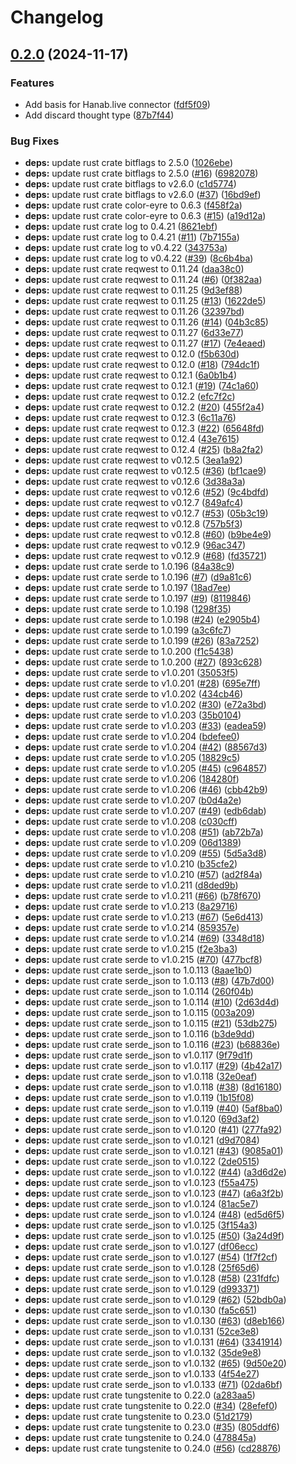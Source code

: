 # Changelog

## [0.2.0](https://github.com/YuiYukihira/hanabAI/compare/v0.1.0...v0.2.0) (2024-11-17)


### Features

* Add basis for Hanab.live connector ([fdf5f09](https://github.com/YuiYukihira/hanabAI/commit/fdf5f09917cd2484666c971338596ee181a6bb02))
* Add discard thought type ([87b7f44](https://github.com/YuiYukihira/hanabAI/commit/87b7f44ac751f6c1c9ceb65a3830bfc47b4ee688))


### Bug Fixes

* **deps:** update rust crate bitflags to 2.5.0 ([1026ebe](https://github.com/YuiYukihira/hanabAI/commit/1026ebeb586a2ef3970140fb63540b7671de72a2))
* **deps:** update rust crate bitflags to 2.5.0 ([#16](https://github.com/YuiYukihira/hanabAI/issues/16)) ([6982078](https://github.com/YuiYukihira/hanabAI/commit/698207823f89725977ab008196cc00ca13154f01))
* **deps:** update rust crate bitflags to v2.6.0 ([c1d5774](https://github.com/YuiYukihira/hanabAI/commit/c1d57740ff620ebcb90e1a300d53ae0b7606555d))
* **deps:** update rust crate bitflags to v2.6.0 ([#37](https://github.com/YuiYukihira/hanabAI/issues/37)) ([16bd9ef](https://github.com/YuiYukihira/hanabAI/commit/16bd9ef6fd8b0f106959f9e443e866a586a44ebc))
* **deps:** update rust crate color-eyre to 0.6.3 ([f458f2a](https://github.com/YuiYukihira/hanabAI/commit/f458f2aec4642606fa8511afe95ef5b5ab99f3a9))
* **deps:** update rust crate color-eyre to 0.6.3 ([#15](https://github.com/YuiYukihira/hanabAI/issues/15)) ([a19d12a](https://github.com/YuiYukihira/hanabAI/commit/a19d12a79f531c122e5f74f63a88ebf6dbfdd245))
* **deps:** update rust crate log to 0.4.21 ([8621ebf](https://github.com/YuiYukihira/hanabAI/commit/8621ebf5f80a66de10440dbc399b093242d196c6))
* **deps:** update rust crate log to 0.4.21 ([#11](https://github.com/YuiYukihira/hanabAI/issues/11)) ([7b7155a](https://github.com/YuiYukihira/hanabAI/commit/7b7155ab6a3757137c1e8a518166dd94e78a22b0))
* **deps:** update rust crate log to v0.4.22 ([343753a](https://github.com/YuiYukihira/hanabAI/commit/343753a872fa4162ceb87ecc1d60b9f1fad49a6b))
* **deps:** update rust crate log to v0.4.22 ([#39](https://github.com/YuiYukihira/hanabAI/issues/39)) ([8c6b4ba](https://github.com/YuiYukihira/hanabAI/commit/8c6b4ba6c8468e66d3cb68d75dfd46a3a9e54379))
* **deps:** update rust crate reqwest to 0.11.24 ([daa38c0](https://github.com/YuiYukihira/hanabAI/commit/daa38c05a392574221a8c8ba7b85a2d3666d9a4f))
* **deps:** update rust crate reqwest to 0.11.24 ([#6](https://github.com/YuiYukihira/hanabAI/issues/6)) ([0f382aa](https://github.com/YuiYukihira/hanabAI/commit/0f382aa8f657b4c6286cebbc710f3273a573cbae))
* **deps:** update rust crate reqwest to 0.11.25 ([9d3ef88](https://github.com/YuiYukihira/hanabAI/commit/9d3ef88f5ea4bc8cc55d515305eeead56186a550))
* **deps:** update rust crate reqwest to 0.11.25 ([#13](https://github.com/YuiYukihira/hanabAI/issues/13)) ([1622de5](https://github.com/YuiYukihira/hanabAI/commit/1622de5669dccff2815dc93d330992baa6afd410))
* **deps:** update rust crate reqwest to 0.11.26 ([32397bd](https://github.com/YuiYukihira/hanabAI/commit/32397bd79801ae6e484cce6ae618468b4fc34329))
* **deps:** update rust crate reqwest to 0.11.26 ([#14](https://github.com/YuiYukihira/hanabAI/issues/14)) ([04b3c85](https://github.com/YuiYukihira/hanabAI/commit/04b3c858217a8289724a6292501d4b65066bbf8b))
* **deps:** update rust crate reqwest to 0.11.27 ([6d33e77](https://github.com/YuiYukihira/hanabAI/commit/6d33e77ff62180b41e046cea25c5e53c7098c27c))
* **deps:** update rust crate reqwest to 0.11.27 ([#17](https://github.com/YuiYukihira/hanabAI/issues/17)) ([7e4eaed](https://github.com/YuiYukihira/hanabAI/commit/7e4eaeddcd9adf382ce84b07a5316a7dc077d1e3))
* **deps:** update rust crate reqwest to 0.12.0 ([f5b630d](https://github.com/YuiYukihira/hanabAI/commit/f5b630de64a7eb4b9aa611bdf7ed48100efa12b9))
* **deps:** update rust crate reqwest to 0.12.0 ([#18](https://github.com/YuiYukihira/hanabAI/issues/18)) ([794dc1f](https://github.com/YuiYukihira/hanabAI/commit/794dc1ff4ca3cde3d79c70ef36a72d2dbcb735ea))
* **deps:** update rust crate reqwest to 0.12.1 ([6a0b1b4](https://github.com/YuiYukihira/hanabAI/commit/6a0b1b45b3586956eba307b642c5d4d725a90aca))
* **deps:** update rust crate reqwest to 0.12.1 ([#19](https://github.com/YuiYukihira/hanabAI/issues/19)) ([74c1a60](https://github.com/YuiYukihira/hanabAI/commit/74c1a60a90e00ad9efaa91d716b3f971249106ec))
* **deps:** update rust crate reqwest to 0.12.2 ([efc7f2c](https://github.com/YuiYukihira/hanabAI/commit/efc7f2c542866b5bff76392ba4a0e5a10a2bfb2b))
* **deps:** update rust crate reqwest to 0.12.2 ([#20](https://github.com/YuiYukihira/hanabAI/issues/20)) ([455f2a4](https://github.com/YuiYukihira/hanabAI/commit/455f2a49858d37f5b3fb35852ec75b57a0b5305d))
* **deps:** update rust crate reqwest to 0.12.3 ([6c11a76](https://github.com/YuiYukihira/hanabAI/commit/6c11a76700f69187d75b6e4a4dd2798b9383c9d3))
* **deps:** update rust crate reqwest to 0.12.3 ([#22](https://github.com/YuiYukihira/hanabAI/issues/22)) ([65648fd](https://github.com/YuiYukihira/hanabAI/commit/65648fd40fc1aebdb81a32bec96f45197e74aab7))
* **deps:** update rust crate reqwest to 0.12.4 ([43e7615](https://github.com/YuiYukihira/hanabAI/commit/43e7615072fcfbf3154a66333cb0953735081484))
* **deps:** update rust crate reqwest to 0.12.4 ([#25](https://github.com/YuiYukihira/hanabAI/issues/25)) ([b8a2fa2](https://github.com/YuiYukihira/hanabAI/commit/b8a2fa259783c8e1a86413735a22b13e7a7b3f62))
* **deps:** update rust crate reqwest to v0.12.5 ([3ea1a92](https://github.com/YuiYukihira/hanabAI/commit/3ea1a924cd9fbf3f6fc6a0f5aefaf05c1e38f29b))
* **deps:** update rust crate reqwest to v0.12.5 ([#36](https://github.com/YuiYukihira/hanabAI/issues/36)) ([bf1cae9](https://github.com/YuiYukihira/hanabAI/commit/bf1cae99b0951903701a0140b0cba9e82409aa65))
* **deps:** update rust crate reqwest to v0.12.6 ([3d38a3a](https://github.com/YuiYukihira/hanabAI/commit/3d38a3aa5e35692a8f0e5d11cc9990a77eba9deb))
* **deps:** update rust crate reqwest to v0.12.6 ([#52](https://github.com/YuiYukihira/hanabAI/issues/52)) ([9c4bdfd](https://github.com/YuiYukihira/hanabAI/commit/9c4bdfd771f2d7071e48b849f74d9f42cdd7a2d9))
* **deps:** update rust crate reqwest to v0.12.7 ([849afc4](https://github.com/YuiYukihira/hanabAI/commit/849afc497f398a329f6d9372cdda640a37137cdf))
* **deps:** update rust crate reqwest to v0.12.7 ([#53](https://github.com/YuiYukihira/hanabAI/issues/53)) ([05b3c19](https://github.com/YuiYukihira/hanabAI/commit/05b3c196989d7cf53e3ac95089bd4143582c349d))
* **deps:** update rust crate reqwest to v0.12.8 ([757b5f3](https://github.com/YuiYukihira/hanabAI/commit/757b5f317a60b3b2439b9250e4d7af5772fb851e))
* **deps:** update rust crate reqwest to v0.12.8 ([#60](https://github.com/YuiYukihira/hanabAI/issues/60)) ([b9be4e9](https://github.com/YuiYukihira/hanabAI/commit/b9be4e9df64b8729b3e4037c5055c292b9c7b236))
* **deps:** update rust crate reqwest to v0.12.9 ([96ac347](https://github.com/YuiYukihira/hanabAI/commit/96ac3474516d3f12e9cd6227a7c178818c3105e9))
* **deps:** update rust crate reqwest to v0.12.9 ([#68](https://github.com/YuiYukihira/hanabAI/issues/68)) ([fd35721](https://github.com/YuiYukihira/hanabAI/commit/fd3572169eba41db127612e737a8f6e57194f162))
* **deps:** update rust crate serde to 1.0.196 ([84a38c9](https://github.com/YuiYukihira/hanabAI/commit/84a38c9c4e7df52d4806a2f06eb9cd792d45a3f0))
* **deps:** update rust crate serde to 1.0.196 ([#7](https://github.com/YuiYukihira/hanabAI/issues/7)) ([d9a81c6](https://github.com/YuiYukihira/hanabAI/commit/d9a81c67e586dc4aed0525e4e5fafad8a97816ac))
* **deps:** update rust crate serde to 1.0.197 ([18ad7ee](https://github.com/YuiYukihira/hanabAI/commit/18ad7eef9b6e23eff1090c78410445a3166ea1a9))
* **deps:** update rust crate serde to 1.0.197 ([#9](https://github.com/YuiYukihira/hanabAI/issues/9)) ([8119846](https://github.com/YuiYukihira/hanabAI/commit/81198463355c236c7b0527904b9130eab5824749))
* **deps:** update rust crate serde to 1.0.198 ([1298f35](https://github.com/YuiYukihira/hanabAI/commit/1298f35c8a909b7b126080ed346f030b99af1c24))
* **deps:** update rust crate serde to 1.0.198 ([#24](https://github.com/YuiYukihira/hanabAI/issues/24)) ([e2905b4](https://github.com/YuiYukihira/hanabAI/commit/e2905b4f86ac143aec1d2127d57961922542f234))
* **deps:** update rust crate serde to 1.0.199 ([a3c6fc7](https://github.com/YuiYukihira/hanabAI/commit/a3c6fc7a51a885b9d118a493d9801ab35786136c))
* **deps:** update rust crate serde to 1.0.199 ([#26](https://github.com/YuiYukihira/hanabAI/issues/26)) ([83a7252](https://github.com/YuiYukihira/hanabAI/commit/83a725267914c33d152ab218c01d9d5bde61d00b))
* **deps:** update rust crate serde to 1.0.200 ([f1c5438](https://github.com/YuiYukihira/hanabAI/commit/f1c5438670533593c71c1d034d99bdeac01edd3f))
* **deps:** update rust crate serde to 1.0.200 ([#27](https://github.com/YuiYukihira/hanabAI/issues/27)) ([893c628](https://github.com/YuiYukihira/hanabAI/commit/893c62808bc1a912b55f73a676e7f9f5fcebc9c2))
* **deps:** update rust crate serde to v1.0.201 ([35053f5](https://github.com/YuiYukihira/hanabAI/commit/35053f50794dec6f98baa71379916ea442fa6482))
* **deps:** update rust crate serde to v1.0.201 ([#28](https://github.com/YuiYukihira/hanabAI/issues/28)) ([695e7ff](https://github.com/YuiYukihira/hanabAI/commit/695e7ff35a6b2b85febd070b53081d53a4fc17c9))
* **deps:** update rust crate serde to v1.0.202 ([434cb46](https://github.com/YuiYukihira/hanabAI/commit/434cb462122851b632470d16dbcfc9278d1ad14a))
* **deps:** update rust crate serde to v1.0.202 ([#30](https://github.com/YuiYukihira/hanabAI/issues/30)) ([e72a3bd](https://github.com/YuiYukihira/hanabAI/commit/e72a3bd201425c95b36fc72eeb5aed0bd15599e8))
* **deps:** update rust crate serde to v1.0.203 ([35b0104](https://github.com/YuiYukihira/hanabAI/commit/35b0104cee4d9ab8c769f6c2998454d9ea248860))
* **deps:** update rust crate serde to v1.0.203 ([#33](https://github.com/YuiYukihira/hanabAI/issues/33)) ([eadea59](https://github.com/YuiYukihira/hanabAI/commit/eadea59df48ff1c1003d4fd5a0a42c304c642b7d))
* **deps:** update rust crate serde to v1.0.204 ([bdefee0](https://github.com/YuiYukihira/hanabAI/commit/bdefee043635b22e91a32cae155f7cea5e22bc60))
* **deps:** update rust crate serde to v1.0.204 ([#42](https://github.com/YuiYukihira/hanabAI/issues/42)) ([88567d3](https://github.com/YuiYukihira/hanabAI/commit/88567d3803426fa49dc8d355769d44c0e3ab46d3))
* **deps:** update rust crate serde to v1.0.205 ([18829c5](https://github.com/YuiYukihira/hanabAI/commit/18829c55e7f0f6c0826d4586fd89b10fc5418cf3))
* **deps:** update rust crate serde to v1.0.205 ([#45](https://github.com/YuiYukihira/hanabAI/issues/45)) ([c964857](https://github.com/YuiYukihira/hanabAI/commit/c964857e10ae9bfa1cf77684432e789993fe5ae3))
* **deps:** update rust crate serde to v1.0.206 ([184280f](https://github.com/YuiYukihira/hanabAI/commit/184280f7e27e5d8055206fa28903b93d6aa62a17))
* **deps:** update rust crate serde to v1.0.206 ([#46](https://github.com/YuiYukihira/hanabAI/issues/46)) ([cbb42b9](https://github.com/YuiYukihira/hanabAI/commit/cbb42b962841cfa902d561cc177d1d7af9f2eec9))
* **deps:** update rust crate serde to v1.0.207 ([b0d4a2e](https://github.com/YuiYukihira/hanabAI/commit/b0d4a2ee4b436aa8c53bbc6a7eeb0bb96cf4dc81))
* **deps:** update rust crate serde to v1.0.207 ([#49](https://github.com/YuiYukihira/hanabAI/issues/49)) ([edb6dab](https://github.com/YuiYukihira/hanabAI/commit/edb6dabceee173ffa59b64689f5d146eda869d7a))
* **deps:** update rust crate serde to v1.0.208 ([c030cff](https://github.com/YuiYukihira/hanabAI/commit/c030cff989cc3155576d482e571ca10e629aea53))
* **deps:** update rust crate serde to v1.0.208 ([#51](https://github.com/YuiYukihira/hanabAI/issues/51)) ([ab72b7a](https://github.com/YuiYukihira/hanabAI/commit/ab72b7a4895b02aac35833492fcdbb39142dcd77))
* **deps:** update rust crate serde to v1.0.209 ([06d1389](https://github.com/YuiYukihira/hanabAI/commit/06d1389f981d7cb6f4a404375f2f12beafdd4258))
* **deps:** update rust crate serde to v1.0.209 ([#55](https://github.com/YuiYukihira/hanabAI/issues/55)) ([5d5a3d8](https://github.com/YuiYukihira/hanabAI/commit/5d5a3d8298a5b01512b8e73a7c3f86a3293672c0))
* **deps:** update rust crate serde to v1.0.210 ([b35cfe2](https://github.com/YuiYukihira/hanabAI/commit/b35cfe205a0d56eacda19cd721169d720d89a798))
* **deps:** update rust crate serde to v1.0.210 ([#57](https://github.com/YuiYukihira/hanabAI/issues/57)) ([ad2f84a](https://github.com/YuiYukihira/hanabAI/commit/ad2f84a52244a44b7c5f229649b32fc667e1e1b3))
* **deps:** update rust crate serde to v1.0.211 ([d8ded9b](https://github.com/YuiYukihira/hanabAI/commit/d8ded9beac535898f81f46e00359d510db91ceb3))
* **deps:** update rust crate serde to v1.0.211 ([#66](https://github.com/YuiYukihira/hanabAI/issues/66)) ([b78f670](https://github.com/YuiYukihira/hanabAI/commit/b78f670bf321bf4466ad551bb34024d2e1dbfe85))
* **deps:** update rust crate serde to v1.0.213 ([8a29716](https://github.com/YuiYukihira/hanabAI/commit/8a297161456081484c14bffdbf9bf7dad1092088))
* **deps:** update rust crate serde to v1.0.213 ([#67](https://github.com/YuiYukihira/hanabAI/issues/67)) ([5e6d413](https://github.com/YuiYukihira/hanabAI/commit/5e6d4131ec096732f08d0cab17ff8b31edae12b1))
* **deps:** update rust crate serde to v1.0.214 ([859357e](https://github.com/YuiYukihira/hanabAI/commit/859357edefec81a7e015edcd12ff587610c4fcba))
* **deps:** update rust crate serde to v1.0.214 ([#69](https://github.com/YuiYukihira/hanabAI/issues/69)) ([3348d18](https://github.com/YuiYukihira/hanabAI/commit/3348d18f6c4ebdc168a01ae153f258e36a70f322))
* **deps:** update rust crate serde to v1.0.215 ([f2e3ba3](https://github.com/YuiYukihira/hanabAI/commit/f2e3ba35da4520d64b64b6277889533fa8646c0d))
* **deps:** update rust crate serde to v1.0.215 ([#70](https://github.com/YuiYukihira/hanabAI/issues/70)) ([477bcf8](https://github.com/YuiYukihira/hanabAI/commit/477bcf8e7ef1b96afcd6978e234efb2b3cb8221d))
* **deps:** update rust crate serde_json to 1.0.113 ([8aae1b0](https://github.com/YuiYukihira/hanabAI/commit/8aae1b0bc341990e9d3e7f3571f03cefb26440e0))
* **deps:** update rust crate serde_json to 1.0.113 ([#8](https://github.com/YuiYukihira/hanabAI/issues/8)) ([47b7d00](https://github.com/YuiYukihira/hanabAI/commit/47b7d004eeba8c1cde09d9a5e8931417c5c5b39f))
* **deps:** update rust crate serde_json to 1.0.114 ([260f04b](https://github.com/YuiYukihira/hanabAI/commit/260f04b8f88bace0641d79f0c776e8374ae5e61d))
* **deps:** update rust crate serde_json to 1.0.114 ([#10](https://github.com/YuiYukihira/hanabAI/issues/10)) ([2d63d4d](https://github.com/YuiYukihira/hanabAI/commit/2d63d4d8affcf469eaecc7b6bf22347737f3e971))
* **deps:** update rust crate serde_json to 1.0.115 ([003a209](https://github.com/YuiYukihira/hanabAI/commit/003a209932ab47674acc5f950c61514a2850e6c1))
* **deps:** update rust crate serde_json to 1.0.115 ([#21](https://github.com/YuiYukihira/hanabAI/issues/21)) ([53db275](https://github.com/YuiYukihira/hanabAI/commit/53db275131d9d9d7dbb58a6c81d99904a4a4c70f))
* **deps:** update rust crate serde_json to 1.0.116 ([b3de9dd](https://github.com/YuiYukihira/hanabAI/commit/b3de9dd67619b9cdf6486e64a09452ac7bc6c0e9))
* **deps:** update rust crate serde_json to 1.0.116 ([#23](https://github.com/YuiYukihira/hanabAI/issues/23)) ([b68836e](https://github.com/YuiYukihira/hanabAI/commit/b68836e4409a1150e05f5a9a0b3dd77ec6ba7a23))
* **deps:** update rust crate serde_json to v1.0.117 ([9f79d1f](https://github.com/YuiYukihira/hanabAI/commit/9f79d1fad87d3a464e0b14a4fb6c0ca95f7f8f04))
* **deps:** update rust crate serde_json to v1.0.117 ([#29](https://github.com/YuiYukihira/hanabAI/issues/29)) ([4b42a17](https://github.com/YuiYukihira/hanabAI/commit/4b42a17a3be226c209aa19862e4b5b022711ddb1))
* **deps:** update rust crate serde_json to v1.0.118 ([32e0eaf](https://github.com/YuiYukihira/hanabAI/commit/32e0eafc3a8c7d67733a00ecdec0d1cd64d874ec))
* **deps:** update rust crate serde_json to v1.0.118 ([#38](https://github.com/YuiYukihira/hanabAI/issues/38)) ([8d16180](https://github.com/YuiYukihira/hanabAI/commit/8d16180be67280fe283540b0f2e3ddb05b9f8751))
* **deps:** update rust crate serde_json to v1.0.119 ([1b15f08](https://github.com/YuiYukihira/hanabAI/commit/1b15f0854dfd337748de68d1a1ab1e5c5b521b4f))
* **deps:** update rust crate serde_json to v1.0.119 ([#40](https://github.com/YuiYukihira/hanabAI/issues/40)) ([5af8ba0](https://github.com/YuiYukihira/hanabAI/commit/5af8ba0b621eeb3327123d23805d3a8cda0f7321))
* **deps:** update rust crate serde_json to v1.0.120 ([69d3af2](https://github.com/YuiYukihira/hanabAI/commit/69d3af2c8bf6200b08762905578fcd1b36b18576))
* **deps:** update rust crate serde_json to v1.0.120 ([#41](https://github.com/YuiYukihira/hanabAI/issues/41)) ([277fa92](https://github.com/YuiYukihira/hanabAI/commit/277fa92071b65a15bd9957263cc119c120b2a896))
* **deps:** update rust crate serde_json to v1.0.121 ([d9d7084](https://github.com/YuiYukihira/hanabAI/commit/d9d708425e1ca303a0b8b14de5bbcaf857c6c806))
* **deps:** update rust crate serde_json to v1.0.121 ([#43](https://github.com/YuiYukihira/hanabAI/issues/43)) ([9085a01](https://github.com/YuiYukihira/hanabAI/commit/9085a01236cd5d3a3193701f47c44ad501f11dbc))
* **deps:** update rust crate serde_json to v1.0.122 ([2de0515](https://github.com/YuiYukihira/hanabAI/commit/2de05158ff139658166fccb029d6a3351e8275c9))
* **deps:** update rust crate serde_json to v1.0.122 ([#44](https://github.com/YuiYukihira/hanabAI/issues/44)) ([a3d6d2e](https://github.com/YuiYukihira/hanabAI/commit/a3d6d2e3a5ad2139f03ca253ad79ea004448054a))
* **deps:** update rust crate serde_json to v1.0.123 ([f55a475](https://github.com/YuiYukihira/hanabAI/commit/f55a475ef0a1a268e970c1bd83780cb76c2915cd))
* **deps:** update rust crate serde_json to v1.0.123 ([#47](https://github.com/YuiYukihira/hanabAI/issues/47)) ([a6a3f2b](https://github.com/YuiYukihira/hanabAI/commit/a6a3f2b26eb5f6e8f846e0de2664fd9a1e1420a6))
* **deps:** update rust crate serde_json to v1.0.124 ([81ac5e7](https://github.com/YuiYukihira/hanabAI/commit/81ac5e71e98805475e13ca891f044580880071c9))
* **deps:** update rust crate serde_json to v1.0.124 ([#48](https://github.com/YuiYukihira/hanabAI/issues/48)) ([ed5d6f5](https://github.com/YuiYukihira/hanabAI/commit/ed5d6f5e9337c83296f874613f106efd24c886e5))
* **deps:** update rust crate serde_json to v1.0.125 ([3f154a3](https://github.com/YuiYukihira/hanabAI/commit/3f154a3a21785fb47c04928d77654dabb6989cf9))
* **deps:** update rust crate serde_json to v1.0.125 ([#50](https://github.com/YuiYukihira/hanabAI/issues/50)) ([3a24d9f](https://github.com/YuiYukihira/hanabAI/commit/3a24d9ff20ef98a42cc874627a7bee9974816d2f))
* **deps:** update rust crate serde_json to v1.0.127 ([df06ecc](https://github.com/YuiYukihira/hanabAI/commit/df06eccab0700265af849ec5e6b74bfb3aa50a5d))
* **deps:** update rust crate serde_json to v1.0.127 ([#54](https://github.com/YuiYukihira/hanabAI/issues/54)) ([1f7f2cf](https://github.com/YuiYukihira/hanabAI/commit/1f7f2cf9f6e987e5f9fa97675f2b3ec44a2cc55a))
* **deps:** update rust crate serde_json to v1.0.128 ([25f65d6](https://github.com/YuiYukihira/hanabAI/commit/25f65d641acfeebb29344d5288cda6eaea95c9ab))
* **deps:** update rust crate serde_json to v1.0.128 ([#58](https://github.com/YuiYukihira/hanabAI/issues/58)) ([231fdfc](https://github.com/YuiYukihira/hanabAI/commit/231fdfc114c63a51aac8d7124a317d54756652ee))
* **deps:** update rust crate serde_json to v1.0.129 ([d993371](https://github.com/YuiYukihira/hanabAI/commit/d993371fc2933a221a22cb2e763496d3e2d472bb))
* **deps:** update rust crate serde_json to v1.0.129 ([#62](https://github.com/YuiYukihira/hanabAI/issues/62)) ([52bdb0a](https://github.com/YuiYukihira/hanabAI/commit/52bdb0a6262e212551ef6061e834993d0962887d))
* **deps:** update rust crate serde_json to v1.0.130 ([fa5c651](https://github.com/YuiYukihira/hanabAI/commit/fa5c65189834230a13539c29cf28eec71faf8057))
* **deps:** update rust crate serde_json to v1.0.130 ([#63](https://github.com/YuiYukihira/hanabAI/issues/63)) ([d8eb166](https://github.com/YuiYukihira/hanabAI/commit/d8eb166584e9982d5c1b48d408ed7cab133594af))
* **deps:** update rust crate serde_json to v1.0.131 ([52ce3e8](https://github.com/YuiYukihira/hanabAI/commit/52ce3e88cf46648dbe81ddf8c675d2bde546b1aa))
* **deps:** update rust crate serde_json to v1.0.131 ([#64](https://github.com/YuiYukihira/hanabAI/issues/64)) ([3341914](https://github.com/YuiYukihira/hanabAI/commit/3341914e1777e62295987610d931f5171bb17e27))
* **deps:** update rust crate serde_json to v1.0.132 ([35de9e8](https://github.com/YuiYukihira/hanabAI/commit/35de9e8ea1da7d6627355b143aff20f85505e8fa))
* **deps:** update rust crate serde_json to v1.0.132 ([#65](https://github.com/YuiYukihira/hanabAI/issues/65)) ([9d50e20](https://github.com/YuiYukihira/hanabAI/commit/9d50e20b8b1c632115808825c3269f6a07cfc384))
* **deps:** update rust crate serde_json to v1.0.133 ([4f54e27](https://github.com/YuiYukihira/hanabAI/commit/4f54e273e7c7ae92c23a948e5fbe901645ae693f))
* **deps:** update rust crate serde_json to v1.0.133 ([#71](https://github.com/YuiYukihira/hanabAI/issues/71)) ([02da6bf](https://github.com/YuiYukihira/hanabAI/commit/02da6bf02750edbb4189197563e2280052b311cc))
* **deps:** update rust crate tungstenite to 0.22.0 ([a283aa5](https://github.com/YuiYukihira/hanabAI/commit/a283aa5b894ef322304a4ab2b1ddb5b9fbced4c2))
* **deps:** update rust crate tungstenite to 0.22.0 ([#34](https://github.com/YuiYukihira/hanabAI/issues/34)) ([28efef0](https://github.com/YuiYukihira/hanabAI/commit/28efef0a3d3e31b58207a38ac3de5f582521dcf1))
* **deps:** update rust crate tungstenite to 0.23.0 ([51d2179](https://github.com/YuiYukihira/hanabAI/commit/51d2179bb677744cb76304aaf7c04ba5c7872580))
* **deps:** update rust crate tungstenite to 0.23.0 ([#35](https://github.com/YuiYukihira/hanabAI/issues/35)) ([805ddf6](https://github.com/YuiYukihira/hanabAI/commit/805ddf62412e9c65259f89df692f54e1d3c0c526))
* **deps:** update rust crate tungstenite to 0.24.0 ([478845a](https://github.com/YuiYukihira/hanabAI/commit/478845a0521b11d8fac449289c1a282df2e9d7b1))
* **deps:** update rust crate tungstenite to 0.24.0 ([#56](https://github.com/YuiYukihira/hanabAI/issues/56)) ([cd28876](https://github.com/YuiYukihira/hanabAI/commit/cd28876fdf67628110117c0ac17d5bd07eca5e65))
